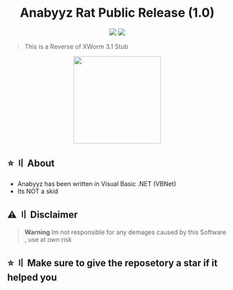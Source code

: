 <h1 align="center">Anabyyz Rat Public Release (1.0)</h1>
<p align="center">
  <img src="https://img.shields.io/badge/Version-3.1-black" >
  <img src="https://img.shields.io/badge/Language-VB.Net-blueviolet" >
  </a>
</p>

> This is a Reverse of XWorm 3.1 Stub

<p align="center"> 
  <kbd>
<img src="https://user-images.githubusercontent.com/88011060/246637534-0a520713-2175-4afc-989d-4527904d59b6.jpg" width="200"></img>
  </kbd>
</p>

## ⭐ 〢 About

- Anabyyz has been written in Visual Basic .NET (VBNet)
- Its NOT a skid



## ⚠ 〢 Disclaimer
> **Warning**
> Im not responsible for any demages caused by this Software , use at own risk

## ⭐ 〢 Make sure to give the reposetory a star if it helped you

